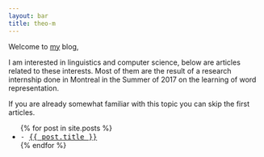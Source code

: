 ```yaml
---
layout: bar
title: theo-m
---
```



Welcome to [my](/about) blog,

I am interested in linguistics and computer science, below are articles related to these interests. Most of them are the result of a research internship done in Montreal in the Summer of 2017 on the learning of word representation.

If you are already somewhat familiar with this topic you can skip the first articles.

<ul class="posts">
{% for post in site.posts %}
    <li>
        <span style="font-family: monospace;">
            <!-- {{ post.date | date: "%d %b %Y"}}:   -->
            -
        </span>
        <a href="{{ post.url }}" title="{{ post.title }}" style="font-family: monospace;">
            {{ post.title }}
        </a>
    </li>
{% endfor %}
</ul>
